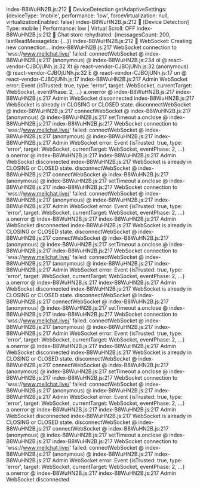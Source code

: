 index-B8WuHN2B.js:212 🔧 DeviceDetection getAdaptiveSettings: {deviceType: 'mobile', performance: 'low', forceVirtualization: null, virtualizationEnabled: false}
index-B8WuHN2B.js:212 📱 [Device Detection] Type: mobile | Performance: low | Virtual Scroll: OFF
index-B8WuHN2B.js:212 💾 Chat store rehydrated: {messagesCount: 200, lastReadMessageIds: {…}}
index-B8WuHN2B.js:212 🔌 WebSocket: Creating new connection...
index-B8WuHN2B.js:217 WebSocket connection to 'wss://www.mellchat.live/' failed: 
connectWebSocket @ index-B8WuHN2B.js:217
(anonymous) @ index-B8WuHN2B.js:234
ol @ react-vendor-CJBOjUNh.js:32
Xt @ react-vendor-CJBOjUNh.js:32
(anonymous) @ react-vendor-CJBOjUNh.js:32
E @ react-vendor-CJBOjUNh.js:17
un @ react-vendor-CJBOjUNh.js:17
index-B8WuHN2B.js:217 Admin WebSocket error: Event {isTrusted: true, type: 'error', target: WebSocket, currentTarget: WebSocket, eventPhase: 2, …}
a.onerror @ index-B8WuHN2B.js:217
index-B8WuHN2B.js:217 Admin WebSocket disconnected
index-B8WuHN2B.js:217 WebSocket is already in CLOSING or CLOSED state.
disconnectWebSocket @ index-B8WuHN2B.js:217
connectWebSocket @ index-B8WuHN2B.js:217
(anonymous) @ index-B8WuHN2B.js:217
setTimeout
a.onclose @ index-B8WuHN2B.js:217
index-B8WuHN2B.js:217 WebSocket connection to 'wss://www.mellchat.live/' failed: 
connectWebSocket @ index-B8WuHN2B.js:217
(anonymous) @ index-B8WuHN2B.js:217
index-B8WuHN2B.js:217 Admin WebSocket error: Event {isTrusted: true, type: 'error', target: WebSocket, currentTarget: WebSocket, eventPhase: 2, …}
a.onerror @ index-B8WuHN2B.js:217
index-B8WuHN2B.js:217 Admin WebSocket disconnected
index-B8WuHN2B.js:217 WebSocket is already in CLOSING or CLOSED state.
disconnectWebSocket @ index-B8WuHN2B.js:217
connectWebSocket @ index-B8WuHN2B.js:217
(anonymous) @ index-B8WuHN2B.js:217
setTimeout
a.onclose @ index-B8WuHN2B.js:217
index-B8WuHN2B.js:217 WebSocket connection to 'wss://www.mellchat.live/' failed: 
connectWebSocket @ index-B8WuHN2B.js:217
(anonymous) @ index-B8WuHN2B.js:217
index-B8WuHN2B.js:217 Admin WebSocket error: Event {isTrusted: true, type: 'error', target: WebSocket, currentTarget: WebSocket, eventPhase: 2, …}
a.onerror @ index-B8WuHN2B.js:217
index-B8WuHN2B.js:217 Admin WebSocket disconnected
index-B8WuHN2B.js:217 WebSocket is already in CLOSING or CLOSED state.
disconnectWebSocket @ index-B8WuHN2B.js:217
connectWebSocket @ index-B8WuHN2B.js:217
(anonymous) @ index-B8WuHN2B.js:217
setTimeout
a.onclose @ index-B8WuHN2B.js:217
index-B8WuHN2B.js:217 WebSocket connection to 'wss://www.mellchat.live/' failed: 
connectWebSocket @ index-B8WuHN2B.js:217
(anonymous) @ index-B8WuHN2B.js:217
index-B8WuHN2B.js:217 Admin WebSocket error: Event {isTrusted: true, type: 'error', target: WebSocket, currentTarget: WebSocket, eventPhase: 2, …}
a.onerror @ index-B8WuHN2B.js:217
index-B8WuHN2B.js:217 Admin WebSocket disconnected
index-B8WuHN2B.js:217 WebSocket is already in CLOSING or CLOSED state.
disconnectWebSocket @ index-B8WuHN2B.js:217
connectWebSocket @ index-B8WuHN2B.js:217
(anonymous) @ index-B8WuHN2B.js:217
setTimeout
a.onclose @ index-B8WuHN2B.js:217
index-B8WuHN2B.js:217 WebSocket connection to 'wss://www.mellchat.live/' failed: 
connectWebSocket @ index-B8WuHN2B.js:217
(anonymous) @ index-B8WuHN2B.js:217
index-B8WuHN2B.js:217 Admin WebSocket error: Event {isTrusted: true, type: 'error', target: WebSocket, currentTarget: WebSocket, eventPhase: 2, …}
a.onerror @ index-B8WuHN2B.js:217
index-B8WuHN2B.js:217 Admin WebSocket disconnected
index-B8WuHN2B.js:217 WebSocket is already in CLOSING or CLOSED state.
disconnectWebSocket @ index-B8WuHN2B.js:217
connectWebSocket @ index-B8WuHN2B.js:217
(anonymous) @ index-B8WuHN2B.js:217
setTimeout
a.onclose @ index-B8WuHN2B.js:217
index-B8WuHN2B.js:217 WebSocket connection to 'wss://www.mellchat.live/' failed: 
connectWebSocket @ index-B8WuHN2B.js:217
(anonymous) @ index-B8WuHN2B.js:217
index-B8WuHN2B.js:217 Admin WebSocket error: Event {isTrusted: true, type: 'error', target: WebSocket, currentTarget: WebSocket, eventPhase: 2, …}
a.onerror @ index-B8WuHN2B.js:217
index-B8WuHN2B.js:217 Admin WebSocket disconnected
index-B8WuHN2B.js:217 WebSocket is already in CLOSING or CLOSED state.
disconnectWebSocket @ index-B8WuHN2B.js:217
connectWebSocket @ index-B8WuHN2B.js:217
(anonymous) @ index-B8WuHN2B.js:217
setTimeout
a.onclose @ index-B8WuHN2B.js:217
index-B8WuHN2B.js:217 WebSocket connection to 'wss://www.mellchat.live/' failed: 
connectWebSocket @ index-B8WuHN2B.js:217
(anonymous) @ index-B8WuHN2B.js:217
index-B8WuHN2B.js:217 Admin WebSocket error: Event {isTrusted: true, type: 'error', target: WebSocket, currentTarget: WebSocket, eventPhase: 2, …}
a.onerror @ index-B8WuHN2B.js:217
index-B8WuHN2B.js:217 Admin WebSocket disconnected
